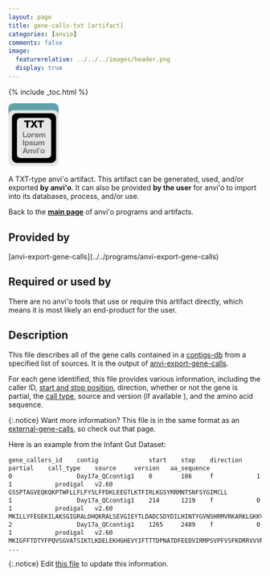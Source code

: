 ```yaml
---
layout: page
title: gene-calls-txt [artifact]
categories: [anvio]
comments: false
image:
  featurerelative: ../../../images/header.png
  display: true
---
```



{% include _toc.html %}


<img src="../../images/icons/TXT.png" alt="TXT" style="width:100px; border:none" />

A TXT-type anvi'o artifact. This artifact can be generated, used, and/or exported **by anvi'o**. It can also be provided **by the user** for anvi'o to import into its databases, process, and/or use.

Back to the **[main page](../../)** of anvi'o programs and artifacts.

## Provided by


<p style="text-align: left" markdown="1"><span class="artifact-p">[anvi-export-gene-calls](../../programs/anvi-export-gene-calls)</span></p>


## Required or used by


There are no anvi'o tools that use or require this artifact directly, which means it is most likely an end-product for the user.


## Description

This file describes all of the gene calls contained in a <span class="artifact-n">[contigs-db](/software/anvio/help/main/artifacts/contigs-db)</span> from a specified list of sources. It is the output of <span class="artifact-n">[anvi-export-gene-calls](/software/anvio/help/main/programs/anvi-export-gene-calls)</span>. 

For each gene identified, this file provides various information, including the caller ID, [start and stop position](http://merenlab.org/software/anvio/help/artifacts/external-gene-calls/#gene-startstop-positions), direction, whether or not the gene is partial, the [call type](http://merenlab.org/software/anvio/help/artifacts/external-gene-calls/#call-type), source and version (if available ), and the amino acid sequence. 

{:.notice}
Want more information? This file is in the same format as an <span class="artifact-n">[external-gene-calls](/software/anvio/help/main/artifacts/external-gene-calls)</span>, so check out that page. 

Here is an example from the Infant Gut Dataset: 

    gene_callers_id    contig              start    stop    direction    partial    call_type    source     version   aa_sequence
    0                  Day17a_QCcontig1    0        186     f            1          1            prodigal   v2.60     GSSPTAGVEQKQKPTWFLLFLFYSLFFDKLEEGTLKTFIRLKGSYRRMNTSNFSYGIMCLL
    1                  Day17a_QCcontig1    214      1219    f            0          1            prodigal   v2.60     MKILLYFEGEKILAKSGIGRALDHQKRALSEVGIEYTLDADCSDYDILHINTYGVNSHRMVRKARKLGKKVIYHAHSTEEDFRNSFIGSNQLAPLVKKYLISLYSKADHLITPTPYSKTLLEGYGIKVPISAISNGIDLSRFYPSEEKEQKFREYFKIDEEKKVIICVGLFFERKGITDFIEVARQLPEYQFIWFGDTPMYSIPKNIRQLVKEDHPENVIFPGYIKGDVIEGAYAAANLFFFPSREETEGIVVLEALASQQQVLVRDIPVYQGWLVANENCYMGHSIEEFKKYIEGLLEGKIPSTREAGYQVAEQRSIKQIGYELKEVYETVLS
    2                  Day17a_QCcontig1    1265     2489    f            0          1            prodigal   v2.60     MKIGFFTDTYFPQVSGVATSIKTLKDELEKHGHEVYIFTTTDPNATDFEEDVIRMPSVPFVSFKDRRVVVRGMWYAYLIAKELELDLIHTHTEFGAGILGKMVGKKMKIPVIHTYHTMYEDYLHYIAKGKVVRPSHVKFFSRVFTNHTTGVVCPSERVIEKLRDYGVTAPMRIIPTGIEIDKFLRPDITEEMIAGMRQQLGIEEQQIMLLSLSRISYEKNIQAIIQGLPQVIEKLPQTRLVIVGNGPYLEDLKELAEELEVSEYVQFTGEVPNEEVAIYYKAADYFVSASTSETQGLTYTEAMAAGVQCVAEGNAYLNNLFDHESLGKTFKTDSDFAPTLIDYIQANIKMDQTILDEKLFEISSTNFGNKMIEFYQDTLIYFDQLQMEKENADSIKKIKVKFTSLRK
    ...



{:.notice}
Edit [this file](https://github.com/merenlab/anvio/tree/master/anvio/docs/artifacts/gene-calls-txt.md) to update this information.

